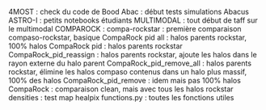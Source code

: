 4MOST : check du code de Bood
Abac : début tests simulations Abacus
ASTRO-I : petits notebooks étudiants
MULTIMODAL : tout début de taff sur le multimodal
COMPAROCK : 
  compa-rockstar : première comparaison compaso-rockstar, basique
  CompaRock pid all : halos parents rockstar, 100% halos
  CompaRock pid : halos parents rockstar
  CompaRock_pid_reassign : halos parents rockstar, ajoute les halos dans le rayon externe du halo parent 
  CompaRock_pid_remove_all : halos parents rockstar, élimine les halos compaso contenus dans un halo plus massif, 100% des halos
  CompaRock_pid_remove : idem mais pas 100% halos
  CompaRock : comparaison clean, mais avec tous les halos rockstar
  densities : test map healpix
  functions.py : toutes les fonctions utiles
